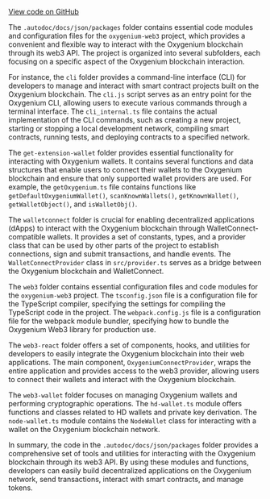 [View code on GitHub](https://github.com/oxygenium/oxygenium-web3/.autodoc/docs/json/packages)

The `.autodoc/docs/json/packages` folder contains essential code modules and configuration files for the `oxygenium-web3` project, which provides a convenient and flexible way to interact with the Oxygenium blockchain through its web3 API. The project is organized into several subfolders, each focusing on a specific aspect of the Oxygenium blockchain interaction.

For instance, the `cli` folder provides a command-line interface (CLI) for developers to manage and interact with smart contract projects built on the Oxygenium blockchain. The `cli.js` script serves as an entry point for the Oxygenium CLI, allowing users to execute various commands through a terminal interface. The `cli_internal.ts` file contains the actual implementation of the CLI commands, such as creating a new project, starting or stopping a local development network, compiling smart contracts, running tests, and deploying contracts to a specified network.

The `get-extension-wallet` folder provides essential functionality for interacting with Oxygenium wallets. It contains several functions and data structures that enable users to connect their wallets to the Oxygenium blockchain and ensure that only supported wallet providers are used. For example, the `getOxygenium.ts` file contains functions like `getDefaultOxygeniumWallet()`, `scanKnownWallets()`, `getKnownWallet()`, `getWalletObject()`, and `isWalletObj()`.

The `walletconnect` folder is crucial for enabling decentralized applications (dApps) to interact with the Oxygenium blockchain through WalletConnect-compatible wallets. It provides a set of constants, types, and a provider class that can be used by other parts of the project to establish connections, sign and submit transactions, and handle events. The `WalletConnectProvider` class in `src/provider.ts` serves as a bridge between the Oxygenium blockchain and WalletConnect.

The `web3` folder contains essential configuration files and code modules for the `oxygenium-web3` project. The `tsconfig.json` file is a configuration file for the TypeScript compiler, specifying the settings for compiling the TypeScript code in the project. The `webpack.config.js` file is a configuration file for the webpack module bundler, specifying how to bundle the Oxygenium Web3 library for production use.

The `web3-react` folder offers a set of components, hooks, and utilities for developers to easily integrate the Oxygenium blockchain into their web applications. The main component, `OxygeniumConnectProvider`, wraps the entire application and provides access to the web3 provider, allowing users to connect their wallets and interact with the Oxygenium blockchain.

The `web3-wallet` folder focuses on managing Oxygenium wallets and performing cryptographic operations. The `hd-wallet.ts` module offers functions and classes related to HD wallets and private key derivation. The `node-wallet.ts` module contains the `NodeWallet` class for interacting with a wallet on the Oxygenium blockchain network.

In summary, the code in the `.autodoc/docs/json/packages` folder provides a comprehensive set of tools and utilities for interacting with the Oxygenium blockchain through its web3 API. By using these modules and functions, developers can easily build decentralized applications on the Oxygenium network, send transactions, interact with smart contracts, and manage tokens.
